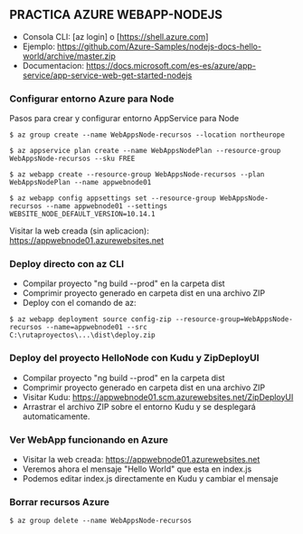 **PRACTICA AZURE WEBAPP-NODEJS**
---------------------------------------------------

- Consola CLI:  [az login] o [https://shell.azure.com]
- Ejemplo: https://github.com/Azure-Samples/nodejs-docs-hello-world/archive/master.zip
- Documentacion: https://docs.microsoft.com/es-es/azure/app-service/app-service-web-get-started-nodejs


### Configurar entorno Azure para Node
Pasos para crear y configurar entorno AppService para Node

```
$ az group create --name WebAppsNode-recursos --location northeurope

$ az appservice plan create --name WebAppsNodePlan --resource-group WebAppsNode-recursos --sku FREE

$ az webapp create --resource-group WebAppsNode-recursos --plan WebAppsNodePlan --name appwebnode01

$ az webapp config appsettings set --resource-group WebAppsNode-recursos --name appwebnode01 --settings WEBSITE_NODE_DEFAULT_VERSION=10.14.1
```

Visitar la web creada (sin aplicacion): https://appwebnode01.azurewebsites.net

### Deploy directo con az CLI
- Compilar proyecto "ng build --prod" en la carpeta dist
- Comprimir proyecto generado en carpeta dist en una archivo ZIP
- Deploy con el comando de az:

```
$ az webapp deployment source config-zip --resource-group=WebAppsNode-recursos --name=appwebnode01 --src C:\rutaproyectos\...\dist\deploy.zip
```

### Deploy del proyecto HelloNode con Kudu y ZipDeployUI
- Compilar proyecto "ng build --prod" en la carpeta dist
- Comprimir proyecto generado en carpeta dist en una archivo ZIP
- Visitar Kudu: https://appwebnode01.scm.azurewebsites.net/ZipDeployUI
- Arrastrar el archivo ZIP sobre el entorno Kudu y se desplegará automaticamente.

### Ver WebApp funcionando en Azure
- Visitar la web creada: https://appwebnode01.azurewebsites.net
- Veremos ahora el mensaje "Hello World" que esta en index.js
- Podemos editar index.js directamente en Kudu y cambiar el mensaje

### Borrar recursos Azure

```
$ az group delete --name WebAppsNode-recursos 
```


